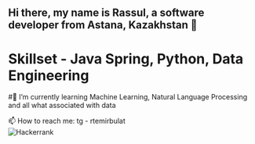 ## Hi there, my name is Rassul, a software developer from Astana, Kazakhstan 👋
# Skillset - Java Spring, Python, Data Engineering
#🌱 I’m currently learning Machine Learning, Natural Language Processing and all what associated with data 
<!--
**rtemirbulat/rtemirbulat** is a ✨ _special_ ✨ repository because its `README.md` (this file) appears on your GitHub profile.

Here are some ideas to get you started:

- 🔭 I’m currently working on ...
-  ...
- 👯 I’m looking to collaborate on ...
- 🤔 I’m looking for help with ...
- 💬 Ask me about ...
-  ...
- 😄 Pronouns: ...
- ⚡ Fun fact: ...
-->
📫 How to reach me: tg - rtemirbulat<br>
<object>![Hackerrank](https://img.shields.io/badge/-Hackerrank-2EC866?style=for-the-badge&logo=HackerRank&logoColor=white&link=https://www.hackerrank.com/profile/_xl3f) </object>
